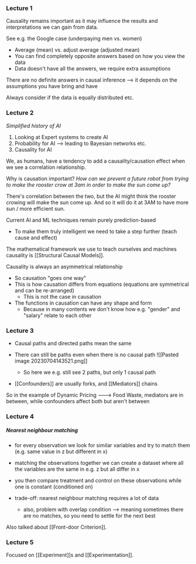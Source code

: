 ### Lecture 1
Causality remains important as it may influence the results and interpretations we can gain from data. 

See e.g. the Google case (underpaying men vs. women)
- Average (mean) vs. adjust average (adjusted mean)
- You can find completely opposite answers based on how you view the data
- Data doesn't have all the answers, we require extra assumptions

There are no definite answers in causal inference --> it depends on the assumptions you have bring and have

Always consider if the data is equally distributed etc.


### Lecture 2
*Simplified history of AI*
1. Looking at Expert systems to create AI
2. Probability for AI --> leading to Bayesian networks etc.
3. Causality for AI

We, as humans, have a tendency to add a causality/causation effect when we see a correlation relationship.

Why is causation important?
*How can we prevent a future robot from trying to make the rooster crow at 3am in order to make the sun come up?*

There's correlation between the two, but the AI might think the rooster crowing will make the sun come up. And so it will do it at 3AM to have more sun / more efficient sun.


Current AI and ML techniques remain purely prediction-based
- To make them truly intelligent we need to take a step further (teach cause and effect)

The mathematical framework we use to teach ourselves and machines causality is [[Structural Causal Models]]. 

Causality is always an asymmetrical relationship
- So causation "goes one way"
- This is how causation differs from equations (equations are symmetrical and can be re-arranged)
	- This is not the case in causation
- The functions in causation can have any shape and form
	- Because in many contents we don't know how e.g. "gender" and "salary" relate to each other


### Lecture 3
- Causal paths and directed paths mean the same
- There can still be paths even when there is no causal path
![[Pasted image 20230704143521.png]]
	- So here we e.g. still see 2 paths, but only 1 causal path


- [[Confounders]] are usually forks, and [[Mediators]] chains

So in the example of Dynamic Pricing ---> Food Waste, mediators are in between, while confounders affect both but aren't between



### Lecture 4
##### Nearest neighbour matching
- for every observation we look for similar variables and try to match them (e.g. same value in z but different in x) 
- matching the observations together we can create a dataset where all the variables are the same in e.g. z but all differ in x
- you then compare treatment and control on these observations while one is constant (conditioned on)

- trade-off: nearest neighbour matching requires a lot of data
	- also, problem with overlap condition --> meaning sometimes there are no matches, so you need to settle for the next best

Also talked about [[Front-door Criterion]]. 

### Lecture 5
Focused on [[Experiment]]s and [[Experimentation]].


